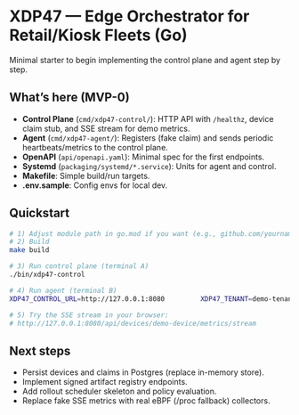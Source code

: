 # XDP47 — Edge Orchestrator for Retail/Kiosk Fleets (Go)

Minimal starter to begin implementing the control plane and agent step by step.

## What’s here (MVP-0)
- **Control Plane** (`cmd/xdp47-control/`): HTTP API with `/healthz`, device claim stub, and SSE stream for demo metrics.
- **Agent** (`cmd/xdp47-agent/`): Registers (fake claim) and sends periodic heartbeats/metrics to the control plane.
- **OpenAPI** (`api/openapi.yaml`): Minimal spec for the first endpoints.
- **Systemd** (`packaging/systemd/*.service`): Units for agent and control.
- **Makefile**: Simple build/run targets.
- **.env.sample**: Config envs for local dev.

## Quickstart
```bash
# 1) Adjust module path in go.mod if you want (e.g., github.com/yourname/xdp47)
# 2) Build
make build

# 3) Run control plane (terminal A)
./bin/xdp47-control

# 4) Run agent (terminal B)
XDP47_CONTROL_URL=http://127.0.0.1:8080         XDP47_TENANT=demo-tenant         XDP47_DEVICE_LABELS=store=sofia-01,role=kiosk         ./bin/xdp47-agent

# 5) Try the SSE stream in your browser:
# http://127.0.0.1:8080/api/devices/demo-device/metrics/stream
```

## Next steps
- Persist devices and claims in Postgres (replace in-memory store).
- Implement signed artifact registry endpoints.
- Add rollout scheduler skeleton and policy evaluation.
- Replace fake SSE metrics with real eBPF (/proc fallback) collectors.
